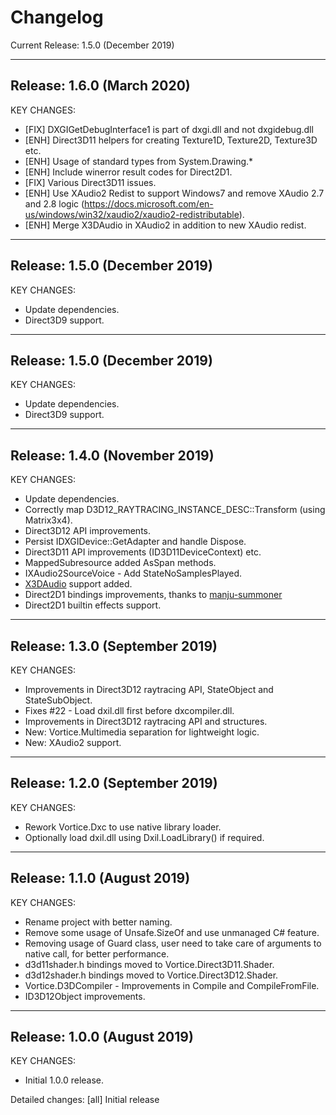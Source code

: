 # Changelog

Current Release:    1.5.0 (December 2019)

-----------------------------------------------
Release:     1.6.0 (March 2020)
-----------------------------------------------
KEY CHANGES:
- [FIX] DXGIGetDebugInterface1 is part of dxgi.dll and not dxgidebug.dll
- [ENH] Direct3D11 helpers for creating Texture1D, Texture2D, Texture3D etc.
- [ENH] Usage of standard types from System.Drawing.*
- [ENH] Include winerror result codes for Direct2D1.
- [FIX] Various Direct3D11 issues.
- [ENH] Use XAudio2 Redist to support Windows7 and remove XAudio 2.7 and 2.8 logic (https://docs.microsoft.com/en-us/windows/win32/xaudio2/xaudio2-redistributable).
- [ENH] Merge X3DAudio in XAudio2 in addition to new XAudio redist.

-----------------------------------------------
Release:     1.5.0 (December 2019)
-----------------------------------------------
KEY CHANGES:
- Update dependencies.
- Direct3D9 support.

-----------------------------------------------
Release:     1.5.0 (December 2019)
-----------------------------------------------
KEY CHANGES:
- Update dependencies.
- Direct3D9 support.

-----------------------------------------------
Release:     1.4.0 (November 2019)
-----------------------------------------------
KEY CHANGES:
- Update dependencies.
- Correctly map D3D12_RAYTRACING_INSTANCE_DESC::Transform (using Matrix3x4).
- Direct3D12 API improvements.
- Persist IDXGIDevice::GetAdapter and handle Dispose.
- Direct3D11 API improvements (ID3D11DeviceContext) etc.
- MappedSubresource added AsSpan methods.
- IXAudio2SourceVoice - Add StateNoSamplesPlayed.
- [X3DAudio](https://docs.microsoft.com/it-it/windows/win32/xaudio2/x3daudio) support added.
- Direct2D1 bindings improvements, thanks to [manju-summoner](https://github.com/manju-summoner)
- Direct2D1 builtin effects support.

-----------------------------------------------
Release:     1.3.0 (September 2019)
-----------------------------------------------
KEY CHANGES:
- Improvements in Direct3D12 raytracing API, StateObject and StateSubObject.
- Fixes #22 - Load dxil.dll first before dxcompiler.dll.
- Improvements in Direct3D12 raytracing API and structures.
- New: Vortice.Multimedia separation for lightweight logic.
- New: XAudio2 support.

-----------------------------------------------
Release:     1.2.0 (September 2019)
-----------------------------------------------
KEY CHANGES:
- Rework Vortice.Dxc to use native library loader.
- Optionally load dxil.dll using Dxil.LoadLibrary() if required.

-----------------------------------------------
Release:     1.1.0 (August 2019)
-----------------------------------------------
KEY CHANGES:
 - Rename project with better naming.
 - Remove some usage of Unsafe.SizeOf and use unmanaged C# feature.
 - Removing usage of Guard class, user need to take care of arguments to native call, for better performance. 
 - d3d11shader.h bindings moved to Vortice.Direct3D11.Shader.
 - d3d12shader.h bindings moved to Vortice.Direct3D12.Shader.
 - Vortice.D3DCompiler - Improvements in Compile and CompileFromFile.
 - ID3D12Object improvements.

-----------------------------------------------
Release:     1.0.0 (August 2019)
-----------------------------------------------
KEY CHANGES:
 - Initial 1.0.0 release.

Detailed changes:
[all] Initial release